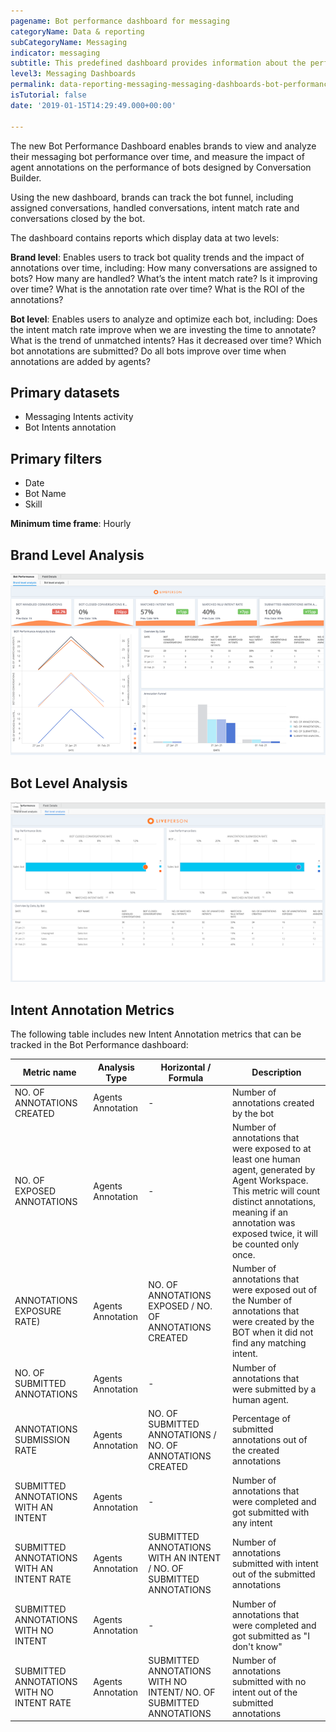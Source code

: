 ```yaml
---
pagename: Bot performance dashboard for messaging
categoryName: Data & reporting
subCategoryName: Messaging
indicator: messaging
subtitle: This predefined dashboard provides information about the performance of conversational bots serving as messaging agents
level3: Messaging Dashboards
permalink: data-reporting-messaging-messaging-dashboards-bot-performance-dashboard-for-messaging.html
isTutorial: false
date: '2019-01-15T14:29:49.000+00:00'

---
```


The new Bot Performance Dashboard enables brands to view and analyze their messaging bot performance over time, and measure the impact of agent annotations on the performance of bots designed by Conversation Builder. 

Using the new dashboard, brands can  track the bot funnel, including assigned conversations, handled conversations, intent match rate and conversations closed by the bot. 

The dashboard contains reports which display data at two levels:

**Brand level**: Enables users to track bot quality trends and the impact of annotations over time, including:
How many conversations are assigned to bots? How many are handled?
What’s the intent match rate? Is it improving over time?
What is the annotation rate over time? What is the ROI of the annotations? 

**Bot level**: Enables users to analyze and optimize each bot, including: 
Does the intent match rate improve when we are investing the time to annotate?
What is the trend of unmatched intents? Has it decreased over time? 
Which bot annotations are submitted? Do all bots improve over time when annotations are added by agents?

## Primary datasets

* Messaging Intents activity
* Bot Intents annotation

## Primary filters

* Date
* Bot Name
* Skill

**Minimum time frame**: Hourly

## Brand Level Analysis

![](img/bot-performance-dashboard-for-messaging1.png)

## Bot Level Analysis

![](img/bot-performance-dashboard-for-messaging2.png)

## Intent Annotation Metrics

The following table includes new Intent Annotation metrics that can be tracked in the Bot Performance dashboard:


| Metric name | Analysis Type | Horizontal / Formula | Description |
| --- | --- | --- | --- |
| NO. OF ANNOTATIONS CREATED | Agents Annotation | - | Number of annotations created by the bot |
| NO. OF EXPOSED ANNOTATIONS | Agents Annotation | - | Number of annotations that were exposed to at least one human agent, generated by Agent Workspace. This metric will count distinct annotations, meaning if an annotation was exposed twice, it will be counted only once. |
| ANNOTATIONS EXPOSURE RATE) | Agents Annotation | NO. OF ANNOTATIONS EXPOSED / NO. OF ANNOTATIONS CREATED | Number of annotations that were exposed out of the Number of annotations that were created by the BOT when it did not find any matching intent. |
| NO. OF SUBMITTED ANNOTATIONS | Agents Annotation | - | Number of annotations that were submitted by a human agent. |
| ANNOTATIONS SUBMISSION RATE | Agents Annotation | NO. OF SUBMITTED ANNOTATIONS / NO. OF ANNOTATIONS CREATED | Percentage of submitted annotations out of the created annotations |
| SUBMITTED ANNOTATIONS WITH AN INTENT | Agents Annotation | - | Number of annotations that were completed and got submitted with any intent |
| SUBMITTED ANNOTATIONS WITH AN INTENT RATE | Agents Annotation | SUBMITTED ANNOTATIONS WITH AN INTENT / NO. OF SUBMITTED ANNOTATIONS | Number of annotations submitted with intent out of the submitted annotations |
| SUBMITTED ANNOTATIONS WITH NO INTENT | Agents Annotation | - | Number of annotations that were completed and got submitted as "I don't know" |
| SUBMITTED ANNOTATIONS WITH NO INTENT RATE | Agents Annotation | SUBMITTED ANNOTATIONS WITH NO INTENT/ NO. OF SUBMITTED ANNOTATIONS | Number of annotations submitted with no intent out of the submitted annotations | 






